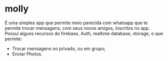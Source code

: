 # molly
É uma simples app que permite  meio parecida com whatsapp que te permite trocar mensagens, com seus novos amigos, inscritos no app.
Possui alguns recursos do firebase, Auth, realtime database, storage, o que permite:
<il>
  * Trocar mensagens no privado, ou em grupo;
  * Enviar Photos.
  </il>
